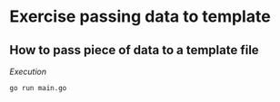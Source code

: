 # Exercise passing data to template
## How to pass piece of data to a template file

*Execution*

```
go run main.go
```